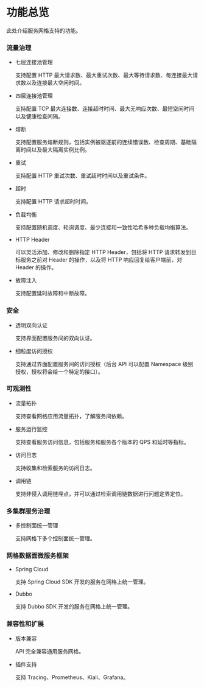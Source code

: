 # 功能总览

此处介绍服务网格支持的功能。

### 流量治理

- 七层连接池管理

    支持配置 HTTP 最大请求数、最大重试次数、最大等待请求数、每连接最大请求数以及连接最大空闲时间。

- 四层连接池管理

    支持配置 TCP 最大连接数、连接超时时间、最大无响应次数、最短空闲时间以及健康检查间隔。

- 熔断

    支持配置服务熔断规则，包括实例被驱逐前的连续错误数、检查周期、基础隔离时间以及最大隔离实例比例。

- 重试

    支持配置 HTTP 重试次数、重试超时时间以及重试条件。

- 超时

    支持配置 HTTP 请求超时时间。

- 负载均衡

    支持配置随机调度、轮询调度、最少连接和一致性哈希多种负载均衡算法。

- HTTP Header

    可以灵活添加、修改和删除指定 HTTP Header，包括将 HTTP 请求转发到目标服务之前对 Header 的操作，以及将 HTTP 响应回复给客户端前，对 Header 的操作。

- 故障注入

    支持配置延时故障和中断故障。

### 安全

- 透明双向认证

    支持界面配置服务间的双向认证。

- 细粒度访问授权

    支持通过界面配置服务间的访问授权（后台 API 可以配置 Namespace 级别授权，授权将会给一个特定的接口）。

### 可观测性

- 流量拓扑

    支持查看网格应用流量拓扑，了解服务间依赖。

- 服务运行监控

    支持查看服务访问信息，包括服务和服务各个版本的 QPS 和延时等指标。

- 访问日志

    支持收集和检索服务的访问日志。

- 调用链

    支持非侵入调用链埋点，并可以通过检索调用链数据进行问题定界定位。

### 多集群服务治理

- 多控制面统一管理

    支持网格下多个控制面统一管理。

### 网格数据面微服务框架

- Spring Cloud

    支持 Spring Cloud SDK 开发的服务在网格上统一管理。

- Dubbo

    支持 Dubbo SDK 开发的服务在网格上统一管理。

### 兼容性和扩展

- 版本兼容

    API 完全兼容通用服务网格。

- 插件支持

    支持 Tracing、Prometheus、Kiali、Grafana。
  